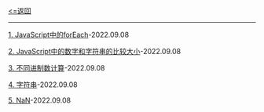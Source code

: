 [<=返回](./index.md)
<hr/>

[1. JavaScript中的forEach](./forEach.md)-2022.09.08

[2. JavaScript中的数字和字符串的比较大小](./%E6%95%B0%E5%AD%97%E5%92%8C%E5%AD%97%E7%AC%A6%E4%B8%B2%E7%9A%84%E6%AF%94%E8%BE%83%E5%A4%A7%E5%B0%8F.md)-2022.09.08

[3. 不同进制数计算](./%E4%B8%8D%E5%90%8C%E8%BF%9B%E5%88%B6%E6%95%B0%E8%AE%A1%E7%AE%97.md)-2022.09.08

[4. 字符串](./%E5%AD%97%E7%AC%A6%E4%B8%B2.md)-2022.09.08

[5. NaN](./NaN.md)-2022.09.08

